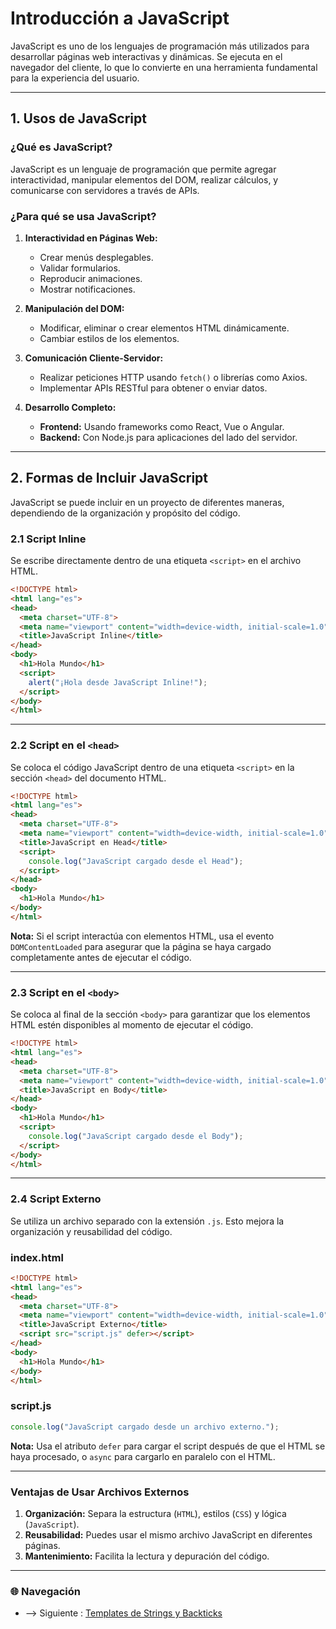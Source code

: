 # **Introducción a JavaScript**

JavaScript es uno de los lenguajes de programación más utilizados para desarrollar páginas web interactivas y dinámicas. Se ejecuta en el navegador del cliente, lo que lo convierte en una herramienta fundamental para la experiencia del usuario.

---

## **1. Usos de JavaScript**

### **¿Qué es JavaScript?**

JavaScript es un lenguaje de programación que permite agregar interactividad, manipular elementos del DOM, realizar cálculos, y comunicarse con servidores a través de APIs.

### **¿Para qué se usa JavaScript?**

1. **Interactividad en Páginas Web:**
   - Crear menús desplegables.
   - Validar formularios.
   - Reproducir animaciones.
   - Mostrar notificaciones.

2. **Manipulación del DOM:**
   - Modificar, eliminar o crear elementos HTML dinámicamente.
   - Cambiar estilos de los elementos.

3. **Comunicación Cliente-Servidor:**
   - Realizar peticiones HTTP usando `fetch()` o librerías como Axios.
   - Implementar APIs RESTful para obtener o enviar datos.

4. **Desarrollo Completo:**
   - **Frontend:** Usando frameworks como React, Vue o Angular.
   - **Backend:** Con Node.js para aplicaciones del lado del servidor.

---

## **2. Formas de Incluir JavaScript**

JavaScript se puede incluir en un proyecto de diferentes maneras, dependiendo de la organización y propósito del código.

### **2.1 Script Inline**

Se escribe directamente dentro de una etiqueta `<script>` en el archivo HTML.

```html
<!DOCTYPE html>
<html lang="es">
<head>
  <meta charset="UTF-8">
  <meta name="viewport" content="width=device-width, initial-scale=1.0">
  <title>JavaScript Inline</title>
</head>
<body>
  <h1>Hola Mundo</h1>
  <script>
    alert("¡Hola desde JavaScript Inline!");
  </script>
</body>
</html>
```

---

### **2.2 Script en el `<head>`**

Se coloca el código JavaScript dentro de una etiqueta `<script>` en la sección `<head>` del documento HTML.

```html
<!DOCTYPE html>
<html lang="es">
<head>
  <meta charset="UTF-8">
  <meta name="viewport" content="width=device-width, initial-scale=1.0">
  <title>JavaScript en Head</title>
  <script>
    console.log("JavaScript cargado desde el Head");
  </script>
</head>
<body>
  <h1>Hola Mundo</h1>
</body>
</html>
```

**Nota:** Si el script interactúa con elementos HTML, usa el evento `DOMContentLoaded` para asegurar que la página se haya cargado completamente antes de ejecutar el código.

---

### **2.3 Script en el `<body>`**

Se coloca al final de la sección `<body>` para garantizar que los elementos HTML estén disponibles al momento de ejecutar el código.

```html
<!DOCTYPE html>
<html lang="es">
<head>
  <meta charset="UTF-8">
  <meta name="viewport" content="width=device-width, initial-scale=1.0">
  <title>JavaScript en Body</title>
</head>
<body>
  <h1>Hola Mundo</h1>
  <script>
    console.log("JavaScript cargado desde el Body");
  </script>
</body>
</html>
```

---

### **2.4 Script Externo**

Se utiliza un archivo separado con la extensión `.js`. Esto mejora la organización y reusabilidad del código.

### **index.html**
```html
<!DOCTYPE html>
<html lang="es">
<head>
  <meta charset="UTF-8">
  <meta name="viewport" content="width=device-width, initial-scale=1.0">
  <title>JavaScript Externo</title>
  <script src="script.js" defer></script>
</head>
<body>
  <h1>Hola Mundo</h1>
</body>
</html>
```

### **script.js**
```javascript
console.log("JavaScript cargado desde un archivo externo.");
```

**Nota:** Usa el atributo `defer` para cargar el script después de que el HTML se haya procesado, o `async` para cargarlo en paralelo con el HTML.

---

### **Ventajas de Usar Archivos Externos**

1. **Organización:** Separa la estructura (`HTML`), estilos (`CSS`) y lógica (`JavaScript`).
2. **Reusabilidad:** Puedes usar el mismo archivo JavaScript en diferentes páginas.
3. **Mantenimiento:** Facilita la lectura y depuración del código.

---

### 🌐 Navegación

- --> Siguiente : [Templates de Strings y Backticks](Templates%20de%20Strings%20y%20Backticks.md)  